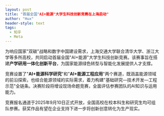 ```yaml
---
layout: post
title: "首届全国"AI+能源"大学生科技创新竞赛在上海启动"
author: "Hux"
header-style: text
tags:
  - 知乎
  - Meta
---
```


为响应国家"双碳"战略和数字中国建设需求，上海交通大学联合清华大学、浙江大学等多所高校，共同启动首届全国"AI+能源"大学生科技创新竞赛。该赛事旨在搭建**产学研用一体化创新平台**，为国家能源绿色转型与智能化发展提供人才支撑。

竞赛设置了"**AI+能源科学研究**"和"**AI+能源工程应用**"两个赛道，既涵盖能源领域的前沿探索，也结合能源领域的实际需求，着力构建"基础研究—技术开发—工程示范"全链条。决赛阶段将增设现场命题竞赛，全面评估参赛团队的AI知识与运用能力。

竞赛报名通道于2025年9月10日正式开放，全国高校在校本科生和研究生均可组队参赛。获奖作品有望在企业支持下进一步将创新创意转化为生产现实。

